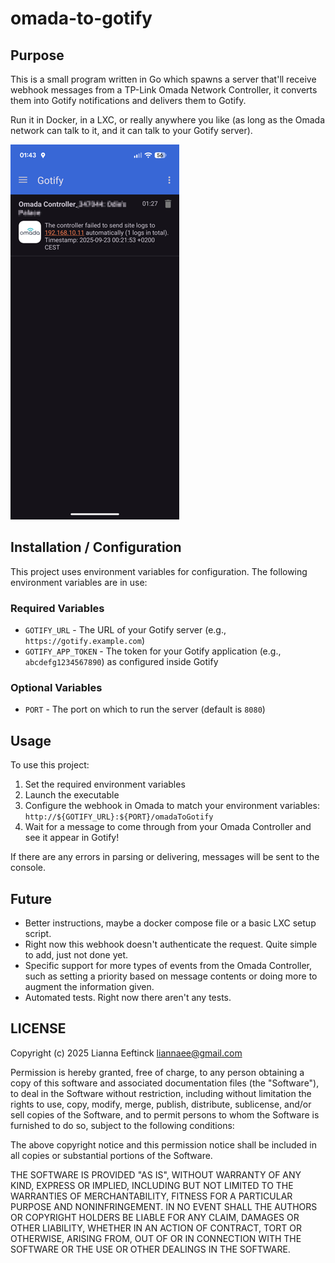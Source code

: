 # omada-to-gotify

## Purpose

This is a small program written in Go which spawns a server that'll receive
webhook messages from a TP-Link Omada Network Controller, it converts them
into Gotify notifications and delivers them to Gotify.

Run it in Docker, in a LXC, or really anywhere you like (as long as the Omada
network can talk to it, and it can talk to your Gotify server).

![Gotify screenshot with example message](gotify.png)

## Installation / Configuration

This project uses environment variables for configuration. The following environment variables are in use:

### Required Variables

- `GOTIFY_URL` - The URL of your Gotify server (e.g., `https://gotify.example.com`)
- `GOTIFY_APP_TOKEN` - The token for your Gotify application (e.g., `abcdefg1234567890`) as configured inside Gotify

### Optional Variables

- `PORT` - The port on which to run the server (default is `8080`)

## Usage

To use this project:

1. Set the required environment variables
2. Launch the executable
3. Configure the webhook in Omada to match your environment variables: `http://${GOTIFY_URL}:${PORT}/omadaToGotify`
4. Wait for a message to come through from your Omada Controller and see it appear in Gotify!

If there are any errors in parsing or delivering, messages will be sent to the console.

## Future

- Better instructions, maybe a docker compose file or a basic LXC setup script.
- Right now this webhook doesn't authenticate the request. Quite simple to add, just not done yet.
- Specific support for more types of events from the Omada Controller, such as setting a priority based on message contents or doing more to augment the information given.
- Automated tests. Right now there aren't any tests.

## LICENSE

Copyright (c) 2025 Lianna Eeftinck <liannaee@gmail.com>

Permission is hereby granted, free of charge, to any person obtaining a copy of this software and associated documentation files (the "Software"), to deal in the Software without restriction, including without limitation the rights to use, copy, modify, merge, publish, distribute, sublicense, and/or sell copies of the Software, and to permit persons to whom the Software is furnished to do so, subject to the following conditions:

The above copyright notice and this permission notice shall be included in all copies or substantial portions of the Software.

THE SOFTWARE IS PROVIDED "AS IS", WITHOUT WARRANTY OF ANY KIND, EXPRESS OR IMPLIED, INCLUDING BUT NOT LIMITED TO THE WARRANTIES OF MERCHANTABILITY, FITNESS FOR A PARTICULAR PURPOSE AND NONINFRINGEMENT. IN NO EVENT SHALL THE AUTHORS OR COPYRIGHT HOLDERS BE LIABLE FOR ANY CLAIM, DAMAGES OR OTHER LIABILITY, WHETHER IN AN ACTION OF CONTRACT, TORT OR OTHERWISE, ARISING FROM, OUT OF OR IN CONNECTION WITH THE SOFTWARE OR THE USE OR OTHER DEALINGS IN THE SOFTWARE.
